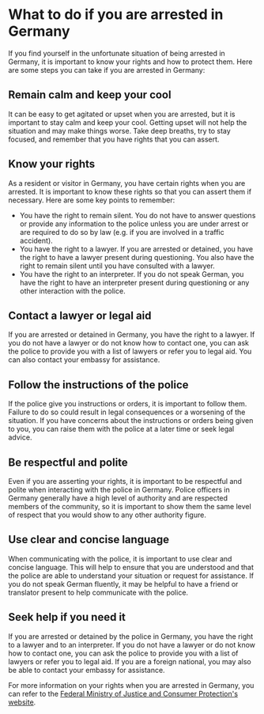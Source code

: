 # What to do if you are arrested in Germany
If you find yourself in the unfortunate situation of being arrested in Germany, it is important to know your rights and how to protect them. Here are some steps you can take if you are arrested in Germany:

## Remain calm and keep your cool
It can be easy to get agitated or upset when you are arrested, but it is important to stay calm and keep your cool. Getting upset will not help the situation and may make things worse. Take deep breaths, try to stay focused, and remember that you have rights that you can assert.

## Know your rights
As a resident or visitor in Germany, you have certain rights when you are arrested. It is important to know these rights so that you can assert them if necessary. Here are some key points to remember:

- You have the right to remain silent. You do not have to answer questions or provide any information to the police unless you are under arrest or are required to do so by law (e.g. if you are involved in a traffic accident).
- You have the right to a lawyer. If you are arrested or detained, you have the right to have a lawyer present during questioning. You also have the right to remain silent until you have consulted with a lawyer.
- You have the right to an interpreter. If you do not speak German, you have the right to have an interpreter present during questioning or any other interaction with the police.

## Contact a lawyer or legal aid
If you are arrested or detained in Germany, you have the right to a lawyer. If you do not have a lawyer or do not know how to contact one, you can ask the police to provide you with a list of lawyers or refer you to legal aid. You can also contact your embassy for assistance.

## Follow the instructions of the police
If the police give you instructions or orders, it is important to follow them. Failure to do so could result in legal consequences or a worsening of the situation. If you have concerns about the instructions or orders being given to you, you can raise them with the police at a later time or seek legal advice.

## Be respectful and polite
Even if you are asserting your rights, it is important to be respectful and polite when interacting with the police in Germany. Police officers in Germany generally have a high level of authority and are respected members of the community, so it is important to show them the same level of respect that you would show to any other authority figure.

## Use clear and concise language
When communicating with the police, it is important to use clear and concise language. This will help to ensure that you are understood and that the police are able to understand your situation or request for assistance. If you do not speak German fluently, it may be helpful to have a friend or translator present to help communicate with the police.

## Seek help if you need it
If you are arrested or detained by the police in Germany, you have the right to a lawyer and to an interpreter. If you do not have a lawyer or do not know how to contact one, you can ask the police to provide you with a list of lawyers or refer you to legal aid. If you are a foreign national, you may also be able to contact your embassy for assistance.

For more information on your rights when you are arrested in Germany, you can refer to the [Federal Ministry of Justice and Consumer Protection's website](https://www.bmjv.de/EN/Topics/Police/police_node.html).